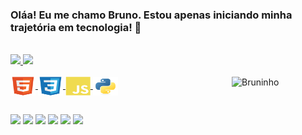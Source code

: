 ### Oláa! Eu me chamo Bruno. Estou apenas iniciando minha trajetória em tecnologia! 👋

<br/>

<div>
<a href="https://github.com/brunnoferreiraaa">
<img height="120em" src="https://github-readme-stats.vercel.app/api?username=brunnoferreiraaa&show_icons=true&theme=dark&include_all_commits=true&count_private-true"/>
<img height="120em" src="https://github-readme-stats.vercel.app/api/top-langs/?username=brunnoferreiraaa&layout=compact&langs_count=16&theme=dark"/>
<div/>
<div style="display: inline_block"><br>
  <img align="center" alt="Bruno-HTML" height="30" width="40" src="https://raw.githubusercontent.com/devicons/devicon/master/icons/html5/html5-original.svg">
  <img align="center" alt="Bruno-CSS" height="30" width="40" src="https://raw.githubusercontent.com/devicons/devicon/master/icons/css3/css3-original.svg">
  <img align="center" alt="Bruno-Js" height="30" width="40" src="https://raw.githubusercontent.com/devicons/devicon/master/icons/javascript/javascript-plain.svg">
  <img align="center" alt="Bruno-Python" height="30" width="40" src="https://raw.githubusercontent.com/devicons/devicon/master/icons/python/python-original.svg">
  <img align="right" alt="Bruninho" height="150" width="150" src="https://cdn.picrew.me/shareImg/org/202211/338224_FZpbW7in.png">
</div>

##

<div>
<a href="https://www.youtube.com/channel/UCOJ6_uEwI37sXmJEyUp9D2A/featured" target="_blank"><img src="https://img.shields.io/badge/YouTube-FF0000?style=for-the-badge&logo=youtube&logoColor=white" target="_blank"></a>
  <a href="https://instagram.com/bruno_ffzinho" target="_blank"><img src="https://img.shields.io/badge/-Instagram-%23E4405F?style=for-the-badge&logo=instagram&logoColor=white" target="_blank"></a>
 <a href="https://discord.com/channels/983056003518050315/983056004038139965" target="_blank"><img src="https://img.shields.io/badge/Discord-7289DA?style=for-the-badge&logo=discord&logoColor=white" target="_blank"></a> 
 <a href="https://www.facebook.com/brunodecarvalhoferr" target="_blank"><img src="https://img.shields.io/badge/Facebook-1877F2?style=for-the-badge&logo=facebook&logoColor=white" target="_blank"></a>
  <a href="https://twitter.com/BrunooFF18" target="_blank"><img src="https://img.shields.io/badge/Twitter-1DA1F2?style=for-the-badge&logo=twitter&logoColor=white" target="_blank"></a>
  <a href = "brunodecarvalho55@gmail.com"><img src="https://img.shields.io/badge/-Gmail-%23333?style=for-the-badge&logo=gmail&logoColor=white" target="_blank"></a>
  
<div/>
